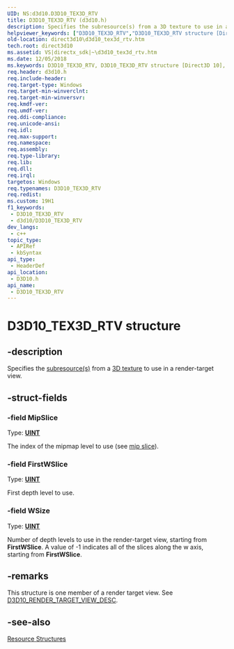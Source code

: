 ```yaml
---
UID: NS:d3d10.D3D10_TEX3D_RTV
title: D3D10_TEX3D_RTV (d3d10.h)
description: Specifies the subresource(s) from a 3D texture to use in a render-target view.
helpviewer_keywords: ["D3D10_TEX3D_RTV","D3D10_TEX3D_RTV structure [Direct3D 10]","a846ce63-d213-1889-2297-8bc813006637","d3d10/D3D10_TEX3D_RTV","direct3d10.d3d10_tex3d_rtv"]
old-location: direct3d10\d3d10_tex3d_rtv.htm
tech.root: direct3d10
ms.assetid: VS|directx_sdk|~\d3d10_tex3d_rtv.htm
ms.date: 12/05/2018
ms.keywords: D3D10_TEX3D_RTV, D3D10_TEX3D_RTV structure [Direct3D 10], a846ce63-d213-1889-2297-8bc813006637, d3d10/D3D10_TEX3D_RTV, direct3d10.d3d10_tex3d_rtv
req.header: d3d10.h
req.include-header: 
req.target-type: Windows
req.target-min-winverclnt: 
req.target-min-winversvr: 
req.kmdf-ver: 
req.umdf-ver: 
req.ddi-compliance: 
req.unicode-ansi: 
req.idl: 
req.max-support: 
req.namespace: 
req.assembly: 
req.type-library: 
req.lib: 
req.dll: 
req.irql: 
targetos: Windows
req.typenames: D3D10_TEX3D_RTV
req.redist: 
ms.custom: 19H1
f1_keywords:
 - D3D10_TEX3D_RTV
 - d3d10/D3D10_TEX3D_RTV
dev_langs:
 - c++
topic_type:
 - APIRef
 - kbSyntax
api_type:
 - HeaderDef
api_location:
 - D3D10.h
api_name:
 - D3D10_TEX3D_RTV
---
```


# D3D10_TEX3D_RTV structure


## -description

Specifies the <a href="/windows/desktop/direct3d10/d3d10-graphics-programming-guide-resources-types">subresource(s)</a> from a <a href="/windows/desktop/direct3d10/d3d10-graphics-programming-guide-resources-types">3D texture</a> to use in a render-target view.

## -struct-fields

### -field MipSlice

Type: <b><a href="/windows/desktop/WinProg/windows-data-types">UINT</a></b>

The index of the mipmap level to use (see <a href="/windows/desktop/direct3d10/d3d10-graphics-programming-guide-resources-types">mip slice</a>).

### -field FirstWSlice

Type: <b><a href="/windows/desktop/WinProg/windows-data-types">UINT</a></b>

First depth level to use.

### -field WSize

Type: <b><a href="/windows/desktop/WinProg/windows-data-types">UINT</a></b>

Number of depth levels to use in the render-target view, starting from <b>FirstWSlice</b>. A value of -1 indicates all of the slices along the w axis, starting from <b>FirstWSlice</b>.

## -remarks

This structure is one member of a render target view. See <a href="/windows/desktop/api/d3d10/ns-d3d10-d3d10_render_target_view_desc">D3D10_RENDER_TARGET_VIEW_DESC</a>.

## -see-also

<a href="/windows/desktop/direct3d10/d3d10-graphics-reference-resource-structures">Resource Structures</a>